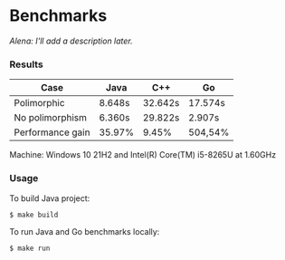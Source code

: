 # Benchmarks

*Alena: I'll add a description later.*

### Results

Case | Java | C++ | Go 
------ | ------ | ------ | ------ 
Polimorphic | 8.648s | 32.642s | 17.574s 
No polimorphism | 6.360s | 29.822s | 2.907s
Performance gain | 35.97% | 9.45% | 504,54%

Machine: Windows 10 21H2 and Intel(R) Core(TM) i5-8265U at 1.60GHz

### Usage

To build Java project:
```bash
$ make build
```

To run Java and Go benchmarks locally:
```bash
$ make run
```
